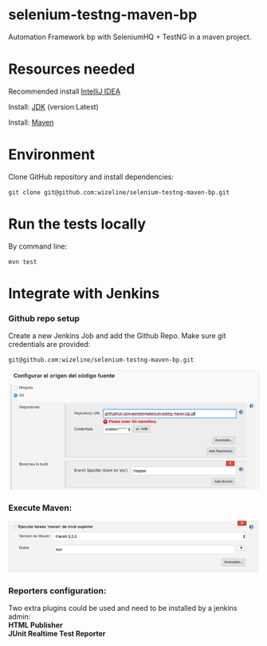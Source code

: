 # selenium-testng-maven-bp
Automation Framework bp with SeleniumHQ + TestNG in a maven project.

Resources needed
==========
Recommended install [IntelliJ IDEA](https://www.jetbrains.com/idea/download/)

Install: [JDK](http://www.oracle.com/technetwork/java/javase/downloads/index.html) (version:Latest)

Install: [Maven](https://maven.apache.org/install.html)

Environment 
==========
Clone GitHub repository and install dependencies:

	git clone git@github.com:wizeline/selenium-testng-maven-bp.git

Run the tests locally 
==========
By command line:

	mvn test

Integrate with Jenkins
==========
### Github repo setup
Create a new Jenkins Job and add the Github Repo.
Make sure git credentials are provided:

    git@github.com:wizeline/selenium-testng-maven-bp.git

![GitHub Repo](./IMGs/gitHubRepo.png)

### Execute Maven: 

![Maven Run](./IMGs/mavenRun.png)

### Reporters configuration:  
Two extra plugins could be used and need to be installed by a jenkins admin:  
__HTML Publisher__  
__JUnit Realtime Test Reporter__   




